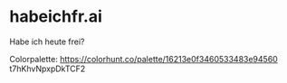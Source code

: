 # habeichfr.ai
Habe ich heute frei?



Colorpalette: https://colorhunt.co/palette/16213e0f3460533483e94560
t7hKhvNpxpDkTCF2
